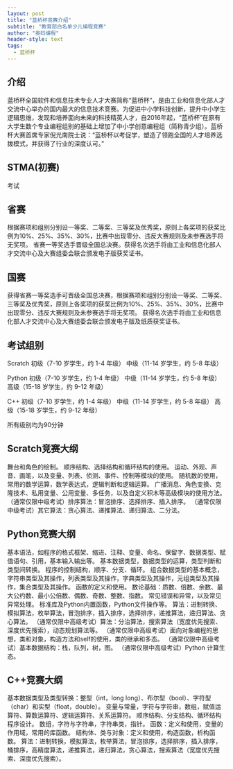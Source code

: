 ```yaml
---
layout: post
title: "蓝桥杯竞赛介绍"
subtitle: "教育部白名单少儿编程竞赛"
author: "奥码编程"
header-style: text
tags:
  - 蓝桥杯
---
```


介绍
--

蓝桥杯全国软件和信息技术专业人才大赛简称“蓝桥杯”，是由工业和信息化部人才交流中心举办的国内最大的信息技术竞赛。为促进中小学科技创新，提升中小学生逻辑思维，发现和培养面向未来的科技精英人才，自2016年起，“蓝桥杯”在原有大学生数个专业编程组别的基础上增加了中小学创意编程组（简称青少组）。蓝桥杯大赛首席专家倪光南院士说：“蓝桥杯以考促学，塑造了领跑全国的人才培养选拨模式，并获得了行业的深度认可。”

STMA(初赛)
---
考试

省赛
----

根据赛项和组别分别设一等奖、二等奖、三等奖及优秀奖，原则上各奖项的获奖比例为10%、25%、35%、30%，比赛中出现零分、违反大赛规则及未参赛选手将无奖项。
省赛一等奖选手晋级全国总决赛。获得名次选手将由工业和信息化部人才交流中心及大赛组委会联合颁发电子版获奖证书。

国赛
-----

获得省赛一等奖选手可晋级全国总决赛，根据赛项和组别分别设一等奖、二等奖、三等奖及优秀奖，原则上各奖项的获奖比例为10%、25%、35%、30%，比赛中出现零分、违反大赛规则及未参赛选手将无奖项。
获得名次选手将由工业和信息化部人才交流中心及大赛组委会联合颁发电子版及纸质获奖证书。

考试组别
------
Scratch
初级（7-10 岁学生，约 1-4 年级）
中级（11-14 岁学生，约 5-8 年级）

Python
初级（7-10 岁学生，约 1-4 年级）
中级（11-14 岁学生，约 5-8 年级）
高级（15-18 岁学生，约 9-12 年级）

C++
初级（7-10 岁学生，约 1-4 年级）
中级（11-14 岁学生，约 5-8 年级）
高级（15-18 岁学生，约 9-12 年级）

所有级别均为90分钟

Scratch竞赛大纲
--------

舞台和角色的绘制。
顺序结构、选择结构和循环结构的使用。
运动、外观、声音、画笔，以及变量、列表、侦测、事件、控制等模块的使用。
随机数的使用，常用的数学运算，数学表达式，逻辑判断和逻辑运算。
广播消息、角色变换、克隆技术、私用变量、公用变量、多任务，以及自定义积木等高级模块的使用方法。
（通常仅限中级考试）排序算法：冒泡排序、选择排序、插入排序。
（通常仅限中级考试）其它算法：贪心算法、递推算法、递归算法、二分法。

Python竞赛大纲
----------

基本语法，如程序的格式框架、缩进、注释、变量、命名、保留字、数据类型、赋值语句、引用，基本输入输出等。
基本数据类型，数据类型的运算，类型判断和类型间转换。
程序的控制结构，顺序、分支、循环。
组合数据类型的基本概念，字符串类型及其操作，列表类型及其操作，字典类型及其操作，元组类型及其操作，集合类型及其操作。
函数的定义和使用。
数论基础：质数、倍数、余数、最大公约数、最小公倍数、偶数、奇数、整数、指数。
常见错误和异常，以及常见异常处理。
标准库及Python内置函数，Python文件操作等。
算法：进制转换、模拟算法，枚举算法，冒泡排序，插入排序，选择排序，递推算法，递归算法、贪心算法。
（通常仅限中高级考试）算法：分治算法，搜索算法（宽度优先搜索、深度优先搜索），动态规划算法等。
（通常仅限中高级考试）面向对象编程的思想，类和对象，构造方法和self的使用，类的继承和多态。
（通常仅限中高级考试）基本数据结构：栈，队列，树，图。
（通常仅限中高级考试）Python 计算生态。


C++竞赛大纲
-----------

基本数据类型及类型转换：整型（int，long long）、布尔型（bool）、字符型 （char）和实型（float，double）。
变量与常量，字符与字符串，数组，赋值运算符、算数运算符、逻辑运算符、关系运算符。
顺序结构、分支结构、循环结构程序设计。
数组，字符与字符串，字符串类，指针。
函数：定义和使用，变量的作用域，常用的库函数。
结构体、类与对象：定义和使用，构造函数，析构函数。
算法：进制转换，模拟算法，枚举算法，冒泡排序，选择排序，插入排序，桶排序，高精度算法，递推算法，递归算法，贪心算法，搜索算法（宽度优先搜索、深度优先搜索）。
